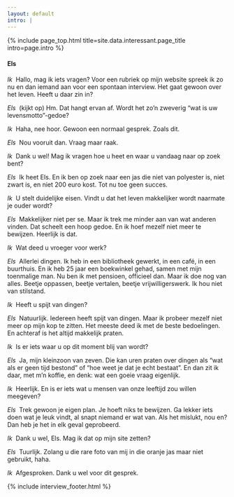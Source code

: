```yaml
---
layout: default
intro: |
---
```


{% include page_top.html 
   title=site.data.interessant.page_title 
   intro=page.intro 
%}

<div class="custom-section">

<h4>Els</h4>

<p><em>Ik</em>&nbsp; Hallo, mag ik iets vragen? Voor een rubriek op mijn website spreek ik zo nu en dan iemand aan voor een spontaan interview. Het gaat gewoon over het leven. Heeft u daar zin in?</p>

<p><em>Els</em>&nbsp; (kijkt op) Hm. Dat hangt ervan af. Wordt het zo’n zweverig “wat is uw levensmotto”-gedoe?</p>

<p><em>Ik</em>&nbsp; Haha, nee hoor. Gewoon een normaal gesprek. Zoals dit.</p>

<p><em>Els</em>&nbsp; Nou vooruit dan. Vraag maar raak.</p>

<p><em>Ik</em>&nbsp; Dank u wel! Mag ik vragen hoe u heet en waar u vandaag naar op zoek bent?</p>

<p><em>Els</em>&nbsp; Ik heet Els. En ik ben op zoek naar een jas die niet van polyester is, niet zwart is, en niet 200 euro kost. Tot nu toe geen succes.</p>

<p><em>Ik</em>&nbsp; U stelt duidelijke eisen. Vindt u dat het leven makkelijker wordt naarmate je ouder wordt?</p>

<p><em>Els</em>&nbsp; Makkelijker niet per se. Maar ik trek me minder aan van wat anderen vinden. Dat scheelt een hoop gedoe. En ik hoef mezelf niet meer te bewijzen. Heerlijk is dat.</p>

<p><em>Ik</em>&nbsp; Wat deed u vroeger voor werk?</p>

<p><em>Els</em>&nbsp; Allerlei dingen. Ik heb in een bibliotheek gewerkt, in een café, in een buurthuis. En ik heb 25 jaar een boekwinkel gehad, samen met mijn toenmalige man. Nu ben ik met pensioen, officieel dan. Maar ik doe nog van alles. Beetje oppassen, beetje vertalen, beetje vrijwilligerswerk. Ik hou niet van stilstand.</p>

<p><em>Ik</em>&nbsp; Heeft u spijt van dingen?</p>

<p><em>Els</em>&nbsp; Natuurlijk. Iedereen heeft spijt van dingen. Maar ik probeer mezelf niet meer op mijn kop te zitten. Het meeste deed ik met de beste bedoelingen. En achteraf is het altijd makkelijk praten.</p>

<p><em>Ik</em>&nbsp; Is er iets waar u op dit moment blij van wordt?</p>

<p><em>Els</em>&nbsp; Ja, mijn kleinzoon van zeven. Die kan uren praten over dingen als “wat als er geen tijd bestond” of “hoe weet je dat je echt bestaat”. En dan zit ik daar, met m’n koffie, en denk: wat een goeie vraag eigenlijk.</p>

<p><em>Ik</em>&nbsp; Heerlijk. En is er iets wat u mensen van onze leeftijd zou willen meegeven?</p>

<p><em>Els</em>&nbsp; Trek gewoon je eigen plan. Je hoeft niks te bewijzen. Ga lekker iets doen wat je leuk vindt, al snapt niemand er wat van. Als het mislukt, nou en? Dan heb je het in elk geval geprobeerd.</p>

<p><em>Ik</em>&nbsp; Dank u wel, Els. Mag ik dat op mijn site zetten?</p>

<p><em>Els</em>&nbsp; Tuurlijk. Zolang u die rare foto van mij in die oranje jas maar niet gebruikt, haha.</p>

<p><em>Ik</em>&nbsp; Afgesproken. Dank u wel voor dit gesprek.</p>

{% include interview_footer.html %}
  
</div>

